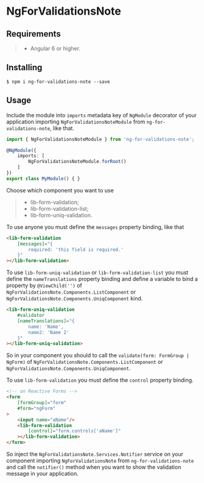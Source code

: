 # NgForValidationsNote

## Requirements

>- Angular 6 or higher.

## Installing

	$ npm i ng-for-validations-note --save

## Usage

Include the module into ```imports``` metadata key of ```NgModule``` decorator of your application importing ```NgForValidationsNoteModule``` from ```ng-for-validations-note```, like that.

```typescript
import { NgForValidationsNoteModule } from 'ng-for-validations-note';

@NgModule({
    imports: [
        NgForValidationsNoteModule.forRoot()
    ]
})
export class MyModule() { }
```

Choose which component you want to use

>- lib-form-validation;
>- lib-form-validation-list;
>- lib-form-uniq-validation.

To use anyone you must define the ```messages``` property binding, like that

```html
<lib-form-validation 
	[messages]="{
		required: 'this field is required.'
	}"
></lib-form-validation>
```

To use ```lib-form-uniq-validation``` or ```lib-form-validation-list``` you must define the ```nameTranslations``` property binding and define a variable to bind a property by ```@ViewChild('')``` of ```NgForValidationsNote.Components.ListComponent``` or ```NgForValidationsNote.Components.UniqComponent``` kind.

```html
<lib-form-uniq-validation
	#validator
	[nameTranslations]="{
		name: 'Name',
		name2: 'Name 2'
	}"
></lib-form-uniq-validation>
```

So in your component you should to call the ```validate(form: FormGroup | NgForm)``` of ```NgForValidationsNote.Components.ListComponent``` or ```NgForValidationsNote.Components.UniqComponent```.

To use ```lib-form-validation``` you must define the ```control``` property binding.

```html
<!-- on Reactive Forms -->
<form
	[formGroup]="form"
	#form="ngForm"
>
	<input name="aName"/>
	<lib-form-validation
		[control]="form.controls['aName']"
	></lib-form-validation>
</form>
```

So inject the ```NgForValidationsNote.Services.Notifier``` service on your component importing ```NgForValidationsNote``` from ```ng-for-validations-note``` and call the ```notifier()``` method when you want to show the validation message in your application.

